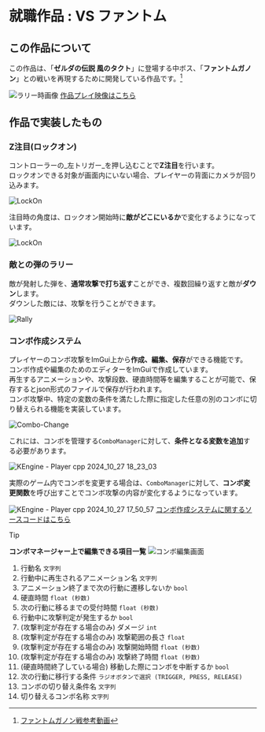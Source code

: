 # 就職作品 : **VS ファントム**
## この作品について
この作品は、「**ゼルダの伝説 風のタクト**」に登場する中ボス、「**ファントムガノン**」との戦いを再現するために開発している作品です。[^1]

![ラリー時画像](https://github.com/user-attachments/assets/d222ec35-bac4-4247-b28f-42d8221f2e35)
[作品プレイ映像はこちら](https://youtu.be/x2WuLgSkXnI)
[^1]: [ファントムガノン戦参考動画](https://www.youtube.com/watch?v=9eoUYuAO9wI)
## 作品で実装したもの
### Z注目(ロックオン)
コントローラーの_左トリガー_を押し込むことで**Z注目**を行います。  
ロックオンできる対象が画面内にいない場合、プレイヤーの背面にカメラが回り込みます。  

![LockOn](https://github.com/user-attachments/assets/1dfe5a09-fe71-4569-b1f3-29d36c8b93d7)

注目時の角度は、ロックオン開始時に**敵がどこにいるか**で変化するようになっています。  

![LockOn](https://github.com/user-attachments/assets/01dbad26-93f9-4654-9049-83f91d2eae4d)

### 敵との弾のラリー
敵が発射した弾を、**通常攻撃で打ち返す**ことができ、複数回繰り返すと敵が**ダウン**します。  
ダウンした敵には、攻撃を行うことができます。  

![Rally](https://github.com/user-attachments/assets/703a423b-3174-40a0-8b9f-9247f21ffff9)

### コンボ作成システム
プレイヤーのコンボ攻撃をImGui上から**作成、編集、保存**ができる機能です。  
コンボ作成や編集のためのエディターをImGuiで作成しています。  
再生するアニメーションや、攻撃段数、硬直時間等を編集することが可能で、保存するとjson形式のファイルで保存が行われます。  
コンボ攻撃中、特定の変数の条件を満たした際に指定した任意の別のコンボに切り替えられる機能を実装しています。 

![Combo-Change](https://github.com/user-attachments/assets/162303e7-e680-42fa-af59-950864a3ffb4)

これには、コンボを管理する`ComboManager`に対して、**条件となる変数を追加**する必要があります。    

![KEngine - Player cpp 2024_10_27 18_23_03](https://github.com/user-attachments/assets/a0c87a32-a2d2-4406-be32-a9e5e68d9d53)

実際のゲーム内でコンボを変更する場合は、`ComboManager`に対して、**コンボ変更関数**を呼び出すことでコンボ攻撃の内容が変化するようになっています。 

![KEngine - Player cpp 2024_10_27 17_50_57](https://github.com/user-attachments/assets/30e8a49a-9cd4-41c6-890e-4b2af7feda77)
[コンボ作成システムに関するソースコードはこちら](https://github.com/Yuki-Toyoda/KEngine/tree/WPO_00_dev/App/GameObject/User/Player/Combo)

>[!TIP]
>**コンボマネージャー上で編集できる項目一覧**
>![コンボ編集画面](https://github.com/user-attachments/assets/f5c44e9f-656e-467d-af2f-ab1200d23806)
>1.  行動名 `文字列`
>2. 行動中に再生されるアニメーション名 `文字列`  
>3. アニメーション終了まで次の行動に遷移しないか `bool`  
>4. 硬直時間 `float (秒数)`  
>5. 次の行動に移るまでの受付時間 `float (秒数)`  
>6. 行動中に攻撃判定が発生するか  `bool`
>7. (攻撃判定が存在する場合のみ) ダメージ `int`  
>8. (攻撃判定が存在する場合のみ) 攻撃範囲の長さ `float`
>9. (攻撃判定が存在する場合のみ) 攻撃開始時間 `float (秒数)`
>10. (攻撃判定が存在する場合のみ) 攻撃終了時間 `float (秒数)`
>11. (硬直時間終了している場合) 移動した際にコンボを中断するか `bool`  
>12. 次の行動に移行する条件 `ラジオボタンで選択 (TRIGGER, PRESS, RELEASE)`
>13. コンボの切り替え条件名 `文字列`
>14. 切り替えるコンボ名称 `文字列`
